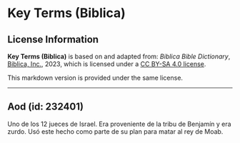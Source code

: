 # Key Terms (Biblica)

## License Information

**Key Terms (Biblica)** is based on and adapted from: _Biblica Bible Dictionary_, [Biblica, Inc.](https://www.biblica.com/), 2023, which is licensed under a [CC BY-SA 4.0 license](https://creativecommons.org/licenses/by-sa/4.0/legalcode.en).

This markdown version is provided under the same license.



--------------------------------

## Aod (id: 232401)

Uno de los 12 jueces de Israel. Era proveniente de la tribu de Benjamín y era zurdo. Usó este hecho como parte de su plan para matar al rey de Moab.


